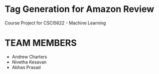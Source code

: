 # Tag Generation for Amazon Review
Course Project for CSCI5622 - Machine Learning

# TEAM MEMBERS
- Andrew Charters
- Nivetha Kesavan
- Abhas Prasad
